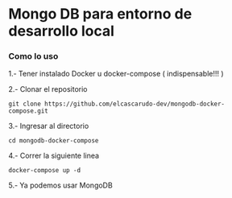 # Mongo DB para entorno de  desarrollo local

### Como lo uso

1.- Tener instalado Docker u docker-compose ( indispensable!!! )

2.- Clonar el repositorio

```
git clone https://github.com/elcascarudo-dev/mongodb-docker-compose.git
```

3.- Ingresar al directorio

```
cd mongodb-docker-compose
```

4.- Correr la siguiente linea

```
docker-compose up -d
```

5.- Ya podemos usar MongoDB
